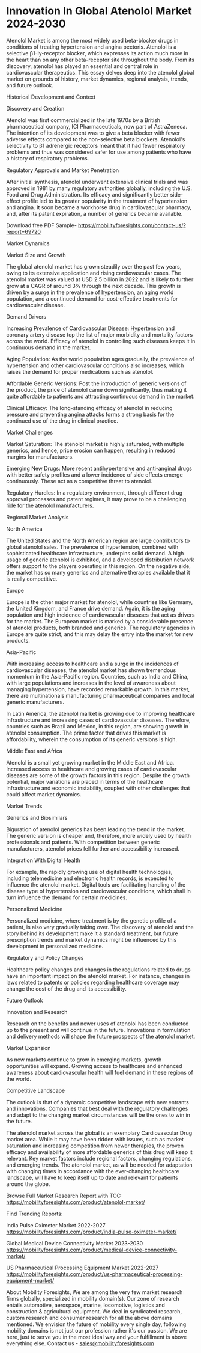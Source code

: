 # Innovation In Global Atenolol Market 2024-2030 #
Atenolol Market is among the most widely used beta-blocker drugs in conditions of treating hypertension and angina pectoris. Atenolol is a selective β1-ly-receptor blocker, which expresses its action much more in the heart than on any other beta-receptor site throughout the body. From its discovery, atenolol has played an essential and central role in cardiovascular therapeutics. This essay delves deep into the atenolol global market on grounds of history, market dynamics, regional analysis, trends, and future outlook.

Historical Development and Context

Discovery and Creation

Atenolol was first commercialized in the late 1970s by a British pharmaceutical company, ICI Pharmaceuticals, now part of AstraZeneca. The intention of its development was to give a beta blocker with fewer adverse effects compared to the non-selective beta blockers. Atenolol's selectivity to β1 adrenergic receptors meant that it had fewer respiratory problems and thus was considered safer for use among patients who have a history of respiratory problems.

Regulatory Approvals and Market Penetration

After initial synthesis, atenolol underwent extensive clinical trials and was approved in 1981 by many regulatory authorities globally, including the U.S. Food and Drug Administration. Its efficacy and significantly better side-effect profile led to its greater popularity in the treatment of hypertension and angina. It soon became a workhorse drug in cardiovascular pharmacy, and, after its patent expiration, a number of generics became available.



Download free PDF Sample- https://mobilityforesights.com/contact-us/?report=69720

Market Dynamics

Market Size and Growth

The global atenolol market has grown steadily over the past few years, owing to its extensive application and rising cardiovascular cases. The atenolol market was valued at USD 2.5 billion in 2022 and is likely to further grow at a CAGR of around 3% through the next decade. This growth is driven by a surge in the prevalence of hypertension, an aging world population, and a continued demand for cost-effective treatments for cardiovascular disease.

Demand Drivers

Increasing Prevalence of Cardiovascular Disease: Hypertension and coronary artery disease top the list of major morbidity and mortality factors across the world. Efficacy of atenolol in controlling such diseases keeps it in continuous demand in the market.

Aging Population: As the world population ages gradually, the prevalence of hypertension and other cardiovascular conditions also increases, which raises the demand for proper medications such as atenolol.

Affordable Generic Versions: Post the introduction of generic versions of the product, the price of atenolol came down significantly, thus making it quite affordable to patients and attracting continuous demand in the market.

Clinical Efficacy: The long-standing efficacy of atenolol in reducing pressure and preventing angina attacks forms a strong basis for the continued use of the drug in clinical practice.

Market Challenges

Market Saturation: The atenolol market is highly saturated, with multiple generics, and hence, price erosion can happen, resulting in reduced margins for manufacturers.

Emerging New Drugs: More recent antihypertensive and anti-anginal drugs with better safety profiles and a lower incidence of side effects emerge continuously. These act as a competitive threat to atenolol.

Regulatory Hurdles: In a regulatory environment, through different drug approval processes and patent regimes, it may prove to be a challenging ride for the atenolol manufacturers.

Regional Market Analysis

North America

The United States and the North American region are large contributors to global atenolol sales. The prevalence of hypertension, combined with sophisticated healthcare infrastructure, underpins solid demand. A high usage of generic atenolol is exhibited, and a developed distribution network offers support to the players operating in this region. On the negative side, the market has so many generics and alternative therapies available that it is really competitive.

Europe

Europe is the other major market for atenolol, while countries like Germany, the United Kingdom, and France drive demand. Again, it is the aging population and high incidence of cardiovascular diseases that act as drivers for the market. The European market is marked by a considerable presence of atenolol products, both branded and generics. The regulatory agencies in Europe are quite strict, and this may delay the entry into the market for new products.

Asia-Pacific

With increasing access to healthcare and a surge in the incidences of cardiovascular diseases, the atenolol market has shown tremendous momentum in the Asia-Pacific region. Countries, such as India and China, with large populations and increases in the level of awareness about managing hypertension, have recorded remarkable growth. In this market, there are multinationals manufacturing pharmaceutical companies and local generic manufacturers.

In Latin America, the atenolol market is growing due to improving healthcare infrastructure and increasing cases of cardiovascular diseases. Therefore, countries such as Brazil and Mexico, in this region, are showing growth in atenolol consumption. The prime factor that drives this market is affordability, wherein the consumption of its generic versions is high.

Middle East and Africa

Atenolol is a small yet growing market in the Middle East and Africa. Increased access to healthcare and growing cases of cardiovascular diseases are some of the growth factors in this region. Despite the growth potential, major variations are placed in terms of the healthcare infrastructure and economic instability, coupled with other challenges that could affect market dynamics.

Market Trends

Generics and Biosimilars

Biguration of atenolol generics has been leading the trend in the market. The generic version is cheaper and, therefore, more widely used by health professionals and patients. With competition between generic manufacturers, atenolol prices fell further and accessibility increased.

Integration With Digital Health

For example, the rapidly growing use of digital health technologies, including telemedicine and electronic health records, is expected to influence the atenolol market. Digital tools are facilitating handling of the disease type of hypertension and cardiovascular conditions, which shall in turn influence the demand for certain medicines.

Personalized Medicine

Personalized medicine, where treatment is by the genetic profile of a patient, is also very gradually taking over. The discovery of atenolol and the story behind its development make it a standard treatment, but future prescription trends and market dynamics might be influenced by this development in personalized medicine.

Regulatory and Policy Changes

Healthcare policy changes and changes in the regulations related to drugs have an important impact on the atenolol market. For instance, changes in laws related to patents or policies regarding healthcare coverage may change the cost of the drug and its accessibility.

Future Outlook

Innovation and Research

Research on the benefits and newer uses of atenolol has been conducted up to the present and will continue in the future. Innovations in formulation and delivery methods will shape the future prospects of the atenolol market.

Market Expansion

As new markets continue to grow in emerging markets, growth opportunities will expand. Growing access to healthcare and enhanced awareness about cardiovascular health will fuel demand in these regions of the world.

Competitive Landscape

The outlook is that of a dynamic competitive landscape with new entrants and innovations. Companies that best deal with the regulatory challenges and adapt to the changing market circumstances will be the ones to win in the future.


The atenolol market across the global is an exemplary Cardiovascular Drug market area. While it may have been ridden with issues, such as market saturation and increasing competition from newer therapies, the proven efficacy and availability of more affordable generics of this drug will keep it relevant. Key market factors include regional factors, changing regulations, and emerging trends. The atenolol market, as will be needed for adaptation with changing times in accordance with the ever-changing healthcare landscape, will have to keep itself up to date and relevant for patients around the globe.



Browse Full Market Research Report with TOC https://mobilityforesights.com/product/atenolol-market/

Find Trending Reports:


India Pulse Oximeter Market 2022-2027 https://mobilityforesights.com/product/india-pulse-oximeter-market/




Global Medical Device Connectivity Market 2023-2030 https://mobilityforesights.com/product/medical-device-connectivity-market/



US Pharmaceutical Processing Equipment Market 2022-2027 https://mobilityforesights.com/product/us-pharmaceutical-processing-equipment-market/










About Mobility Foresights,
We are among the very few market research firms globally, specialized in mobility domain(s). Our zone of research entails automotive, aerospace, marine, locomotive, logistics and construction & agricultural equipment. We deal in syndicated research, custom research and consumer research for all the above domains mentioned.
We envision the future of mobility every single day, following mobility domains is not just our profession rather it's our passion. We are here, just to serve you in the most ideal way and your fulfillment is above everything else. Contact us -  sales@mobilityforesights.com 

